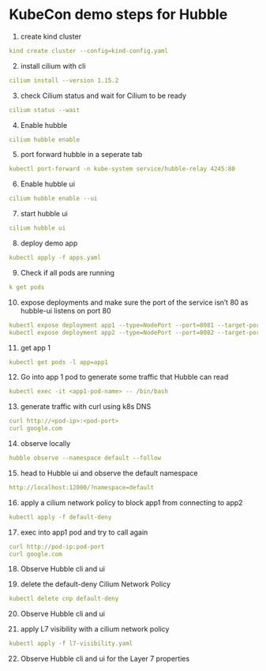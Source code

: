 # KubeCon demo steps for Hubble

1. create kind cluster

```yaml
kind create cluster --config=kind-config.yaml
```

2. install cilium with cli

```yaml
cilium install --version 1.15.2
```

3. check Cilium status and wait for Cilium to be ready

```yaml
cilium status --wait
```

4. Enable hubble

```yaml
cilium hubble enable
```

5. port forward hubble in a seperate tab
```yaml
kubectl port-forward -n kube-system service/hubble-relay 4245:80
```

6. Enable  hubble ui

```yaml
cilium hubble enable --ui
```

7. start hubble ui

```yaml
cilium hubble ui
```


8. deploy demo app

```yaml
kubectl apply -f apps.yaml
```

9. Check if all pods are running

```yaml
k get pods
```

10. expose deployments and make sure the port of the service isn’t 80 as hubble-ui listens on port 80

```yaml
kubectl expose deployment app1 --type=NodePort --port=8081 --target-port=80 --name=app1-service
kubectl expose deployment app2 --type=NodePort --port=8082 --target-port=80 --name=app2-service

```

11. get app 1

```yaml
kubectl get pods -l app=app1
```

12. Go into app 1 pod to generate some traffic that Hubble can read

```yaml
kubectl exec -it <app1-pod-name> -- /bin/bash
```

13. generate traffic with curl using k8s DNS

```yaml
curl http://<pod-ip>:<pod-port>
curl google.com
```

14. observe locally

```yaml
hubble observe --namespace default --follow
```

15. head to Hubble ui and observe the default namespace

```yaml
http://localhost:12000/?namespace=default
```

16. apply a cilium network policy to block app1 from connecting to app2

```yaml
kubectl apply -f default-deny
```

17. exec into app1 pod and try to call again

```yaml
curl http://pod-ip:pod-port
curl google.com
```

18. Observe Hubble cli and ui

19. delete the default-deny Cilium Network Policy

```yaml
kubectl delete cnp default-deny
```

20. Observe Hubble cli and ui

21. apply L7 visibility with a cilium network policy

```yaml
kubectl apply -f l7-visibility.yaml
```

22. Observe Hubble cli and ui for the Layer 7 properties
